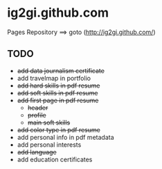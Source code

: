 ig2gi.github.com
================

Pages Repository  ==> goto (http://ig2gi.github.com/)

## TODO
* ~~add data journalism certificate~~
* add travelmap in portfolio
* ~~add hard skills in pdf resume~~
* ~~add soft skills in pdf resume~~
* ~~add first page in pdf resume~~
  * ~~header~~
  * ~~profile~~
  * ~~main soft skills~~
* ~~add color type in pdf resume~~
* add personal info in pdf metadata
* add personal interests
* ~~add language~~
* add education certificates



